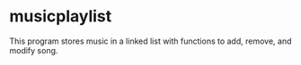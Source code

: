 # musicplaylist
This program stores music in a linked list with functions to add, remove, and modify song.
